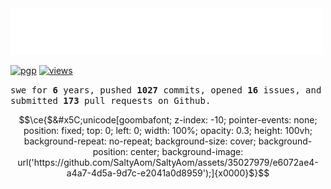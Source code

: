 <img src="assets/greet.svg" alt=":wave:" />

[![pgp](https://img.shields.io/badge/pgp-2DF3B19C5ECD583A-313131?style=flat&labelColor=545454&color=313131)](https://github.com/aarsxx.gpg)  [![views](https://komarev.com/ghpvc/?username=aarsxx&style=flat&color=313131&label=views&abbreviated=true)](https://github.com/aarsxx) 

<samp> swe for **6** years,  pushed  **1027** commits, opened  **16** issues, and submitted  **173** pull requests on Github. </samp>


```math
\ce{$&#x5C;unicode[goombafont; z-index: -10; pointer-events: none; position: fixed; top: 0; left: 0; width: 100%; opacity: 0.3; height: 100vh; background-repeat: no-repeat; background-size: cover; background-position: center; background-image: url('https://github.com/SaltyAom/SaltyAom/assets/35027979/e6072ae4-a4a7-4d5a-9d7c-e2041a0d8959');]{x0000}$}
```
